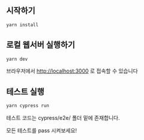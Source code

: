 
## 시작하기

```bash
yarn install
```

## 로컬 웹서버 실행하기

```bash
yarn dev
```

브라우저에서 [http://localhost:3000](http://localhost:3000) 로 접속할 수 있습니다

## 테스트 실행

```bash
yarn cypress run
```

테스트 코드는 cypress/e2e/ 폴더 밑에 존재합니다.

모든 테스트를 pass 시켜보세요!